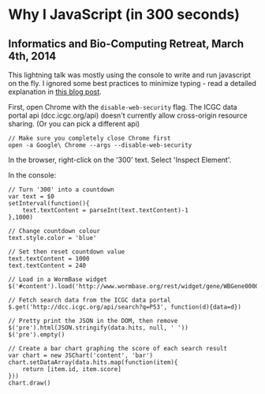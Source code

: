# Why I JavaScript (in 300 seconds)
## Informatics and Bio-Computing Retreat, March 4th, 2014

This lightning talk was mostly using the console to write and run javascript on
the fly. I ignored some best practices to minimize typing - read a detailed
explanation in [this blog post](https://wiki.oicr.on.ca/display/webdevclub/2014/03/11/Why+I+JavaScript+%28in+300+seconds%29+-+IBC+Retreat+2014).


First, open Chrome with the `disable-web-security` flag. The ICGC data portal api
(dcc.icgc.org/api) doesn't currently allow cross-origin resource sharing. (Or
  you can pick a different api)

    // Make sure you completely close Chrome first
    open -a Google\ Chrome --args --disable-web-security

In the browser, right-click on the '300' text. Select
'Inspect Element'.

In the console:

    // Turn '300' into a countdown
    var text = $0
    setInterval(function(){
        text.textContent = parseInt(text.textContent)-1
    },1000)

    // Change countdown colour
    text.style.color = 'blue'

    // Set then reset countdown value
    text.textContent = 1000
    text.textContent = 240

    // Load in a WormBase widget
    $('#content').load('http://www.wormbase.org/rest/widget/gene/WBGene00006760/overview')

    // Fetch search data from the ICGC data portal
    $.get('http://dcc.icgc.org/api/search?q=P53', function(d){data=d})

    // Pretty print the JSON in the DOM, then remove
    $('pre').html(JSON.stringify(data.hits, null, ' '))
    $('pre').empty()

    // Create a bar chart graphing the score of each search result
    var chart = new JSChart('content', 'bar')
    chart.setDataArray(data.hits.map(function(item){
        return [item.id, item.score]
    }))
    chart.draw()
